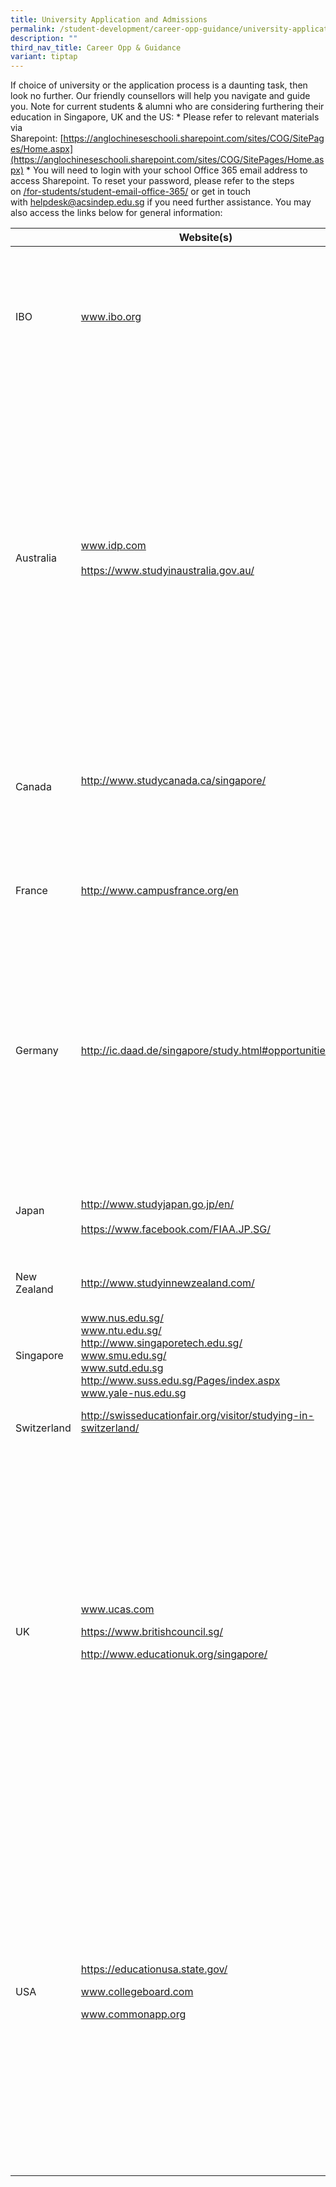 ```yaml
---
title: University Application and Admissions
permalink: /student-development/career-opp-guidance/university-application-and-admissions/
description: ""
third_nav_title: Career Opp & Guidance
variant: tiptap
---
```

If choice of university or the application process is a daunting task, then look no further. Our friendly counsellors will help you navigate and guide you. Note for current students &amp; alumni who are considering furthering their education in Singapore, UK and the US: * Please refer to relevant materials via Sharepoint:&nbsp;[https://anglochineseschooli.sharepoint.com/sites/COG/SitePages/Home.aspx](https://anglochineseschooli.sharepoint.com/sites/COG/SitePages/Home.aspx) * You will need to login with your school Office 365 email address to access Sharepoint. To reset your password, please refer to the steps on&nbsp;[/for-students/student-email-office-365/](https://www.acsindep.moe.edu.sg/for-students/student-email-office-365/)&nbsp;or get in touch with&nbsp;[helpdesk@acsindep.edu.sg](mailto:helpdesk@acsindep.edu.sg)&nbsp;if you need further assistance. You may also access the links below for general information:
<table>
<thead>
<tr>
<th>&nbsp;</th>
<th>Website(s)</th>
<th>Remarks</th>
</tr>
</thead>
<tbody>
<tr>
<td>IBO</td>
<td><a href="http://www.ibo.org/">www.ibo.org</a></td>
<td>University Recognition Directory is a directory of information from universities that have notified them of their policies for recognising the IB Diploma.<br><br><a href="http://www.ibo.org/university-admission/recognition-of-the-ib-diploma-by-countries-and-universities/">http://www.ibo.org/university-admission/recognition-of-the-ib-diploma-by-countries-and-universities/</a></td>
</tr>
<tr>
<td>Australia</td>
<td><a href="http://www.idp.com/">www.idp.com</a><br><br> <a href="https://www.studyinaustralia.gov.au/">https://www.studyinaustralia.gov.au/</a></td>
<td>IDP was established by Australian universities in 1969 and has nearly 40 years’ experience in international education. It is an independent centre funded by universities in Australia to offer advice to students interested in applying to Australia. <br>Their Singapore office is located at 2 Handy Rd, #02-08 The Cathay, Singapore 229233.<br><br> The Australian Government’s assists prospective students who are gathering information on educational opportunities and options.<br> It provides an overview of the Australian higher education sector, information on costs and entry requirements, and information for students making the transition to higher education.</td>
</tr>
<tr>
<td>Canada</td>
<td><a href="http://www.studycanada.ca/singapore/">http://www.studycanada.ca/singapore/</a><br><br></td>
<td>CEC (Canadian Education Centre) Singapore has advisors that can help with your enquiries and applications to study in Canada. They are located at 35 Selegie Rd #09-04 Parklane Shopping Mall.<br><br></td>
</tr>
<tr>
<td>France</td>
<td><a href="http://www.campusfrance.org/en">http://www.campusfrance.org/en</a></td>
<td>The CampusFrance website offers information on studying in France. Their office in Singapore is located at the Alliance Française Building (2nd floor), 1 Sarkies Road.<br><br></td>
</tr>
<tr>
<td>Germany</td>
<td><a href="http://ic.daad.de/singapore/study.html#opportunities">http://ic.daad.de/singapore/study.html#opportunities</a></td>
<td>The DAAD Information Center Singapore provides free and comprehensive advice on all matters related to study and research in Germany. <br>They have compiled a lot of useful information online, however, should you require any further assistance, you can also fix an appointment for personal one-to-one consultation during our office hours or drop by to pick up free information material. <br>The center is located at the c/o Goethe-Institut, 136 Neil Road.<br><br></td>
</tr>
<tr>
<td>Japan<br><br></td>
<td><a href="http://www.studyjapan.go.jp/en/">http://www.studyjapan.go.jp/en/</a><br><br> <a href="https://www.facebook.com/FIAA.JP.SG/">https://www.facebook.com/FIAA.JP.SG/</a></td>
<td>The Study in Japan Comprehensive Guide is supported by the Japanese Ministry of Foreign Affairs.<br><br>FIAA Japan-Singapore<br>Foundation for International Assistance to People of Asia</td>
</tr>
<tr>
<td>New Zealand<br><br></td>
<td><a href="http://www.studyinnewzealand.com/">http://www.studyinnewzealand.com/</a><br><br></td>
<td>Education New Zealand offers information on studying in New Zealand.</td>
</tr>
<tr>
<td>Singapore</td>
<td><a href="http://www.nus.edu.sg/">www.nus.edu.sg/</a><br><a href="http://www.ntu.edu.sg/">www.ntu.edu.sg/</a><br><a href="http://www.singaporetech.edu.sg/">http://www.singaporetech.edu.sg/</a><br><a href="http://www.smu.edu.sg/">www.smu.edu.sg/</a><br><a href="http://www.sutd.edu.sg/">www.sutd.edu.sg</a><br><a href="http://www.suss.edu.sg/Pages/index.aspx">http://www.suss.edu.sg/Pages/index.aspx</a><br><a href="http://www.yale-nus.edu.sg/">www.yale-nus.edu.sg</a></td>
<td>More information regarding admission criteria, application procedures, deadlines and course information can be found on the university websites.</td>
</tr>
<tr>
<td>Switzerland</td>
<td><a href="http://swisseducationfair.org/visitor/studying-in-switzerland/">http://swisseducationfair.org/visitor/studying-in-switzerland/</a><br><br> </td>
<td>The website offers a comprehensive range of information regarding higher education in Switzerland.</td>
</tr>
<tr>
<td>UK</td>
<td>
<p><a href="http://www.ucas.com">www.ucas.com</a></p>
<p><a href="https://www.britishcouncil.sg/">https://www.britishcouncil.sg/</a></p>
<p><a href="http://www.educationuk.org/singapore/">http://www.educationuk.org/singapore/</a></p>
</td>
<td>Services provided by UCAS include a central online application portals, a number of search tools, and free information and advice directed at various audiences, <br>including students considering higher education, students with pending applications to higher education institutes, parents and legal guardians of applicants. <br>All applications must be made via the UCAS system.<br><br>The British Council offers a range of exams including the TSA and BMAT, and provide the latest information about studying in the UK and on UK qualifications in Singapore. They are located at 30 Napier Road.<br> <br>Education UK is the British Council’s official website for international students who are interested in a UK education.</td>
</tr>
<tr>
<td>USA</td>
<td>
<p><a href="https://educationusa.state.gov/">https://educationusa.state.gov/</a></p>
<p><a href="http://www.collegeboard.com/">www.collegeboard.com</a></p>
<p><a href="http://www.commonapp.org/">www.commonapp.org</a></p>
</td>
<td>EducationUSA is the official source in Singapore for information about studying in America and is authorised by the U.S. Embassy in Singapore to provide unbiased, accurate and comprehensive information about all accredited institutions of higher education in the United States. <br>Their advisers offer guidance and information to help you, and can assist you with the application process to a U.S. college or university and help you prepare to study in America.<br><br>The Collegeboard website is useful for researching US colleges and universities.<br> <br>There are more than 600 colleges and universities that are members of CommonApp and you can apply to several of these institutions by filling in personal details just once.</td>
</tr>
</tbody>
</table>
<p>&nbsp;</p>